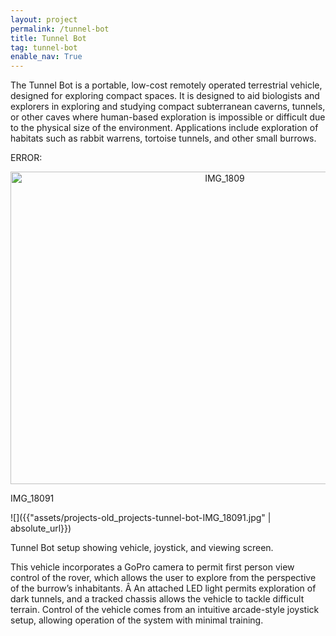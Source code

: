 ```yaml
---
layout: project
permalink: /tunnel-bot
title: Tunnel Bot
tag: tunnel-bot
enable_nav: True
---
```

The Tunnel Bot is a portable, low-cost remotely operated terrestrial vehicle, designed for exploring compact spaces. It is designed to aid biologists and explorers in exploring and studying compact subterranean caverns, tunnels, or other caves where human-based exploration is impossible or difficult due to the physical size of the environment. Applications include exploration of habitats such as rabbit warrens, tortoise tunnels, and other small burrows.

ERROR: <p style="text-align: center;"><a href="https://e4e.ucsd.edu/tunnel-bot/attachment/img_1809-2#main" rel="attachment wp-att-2678"><img class="aligncenter wp-image-2678" decoding="async" fetchpriority="high" height="500" src="https://e4e.ucsd.edu/wp-content/uploads/IMG_18091.jpg" title="IMG_1809" width="670"/></a></p>

IMG_18091

![]({{"assets/projects-old_projects-tunnel-bot-IMG_18091.jpg" | absolute_url}})

Tunnel Bot setup showing vehicle, joystick, and viewing screen.

This vehicle incorporates a GoPro camera to permit first person view control of the rover, which allows the user to explore from the perspective of the burrow’s inhabitants. Â An attached LED light permits exploration of dark tunnels, and a tracked chassis allows the vehicle to tackle difficult terrain. Control of the vehicle comes from an intuitive arcade-style joystick setup, allowing operation of the system with minimal training.
   